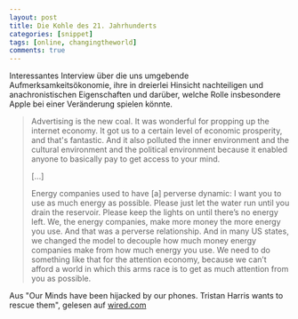 ```yaml
---
layout: post
title: Die Kohle des 21. Jahrhunderts
categories: [snippet]
tags: [online, changingtheworld] 
comments: true
---
```


Interessantes Interview über die uns umgebende Aufmerksamkeitsökonomie, ihre in dreierlei Hinsicht nachteiligen und anachronistischen Eigenschaften und darüber, welche Rolle insbesondere Apple bei einer Veränderung spielen könnte. 

> Advertising is the new coal. It was wonderful for propping up the internet economy. It got us to a certain level of economic prosperity, and that's fantastic. And it also polluted the inner environment and the cultural environment and the political environment because it enabled anyone to basically pay to get access to your mind.
> 
> […]
> 
> Energy companies used to have [a] perverse dynamic: I want you to use as much energy as possible. Please just let the water run until you drain the reservoir. Please keep the lights on until there’s no energy left. We, the energy companies, make more money the more energy you use. And that was a perverse relationship. And in many US states, we changed the model to decouple how much money energy companies make from how much energy you use. We need to do something like that for the attention economy, because we can’t afford a world in which this arms race is to get as much attention from you as possible.

Aus "Our Minds have been hijacked by our phones. Tristan Harris wants to rescue them",  gelesen auf [wired.com](www.wired.com/story/our-minds-have-been-hijacked-by-our-phones-tristan-harris-wants-to-rescue-them)